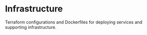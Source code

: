 # Infrastructure

Terraform configurations and Dockerfiles for deploying services and supporting infrastructure.
